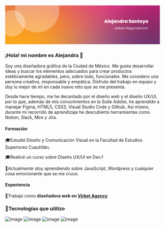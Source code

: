 ![Header](imagenes/alsbarr31@gmail.com.png)


### ¡Hola! mi nombre es Alejandra 👋

Soy una diseñadora gráfica de la Ciudad de México. Me gusta desarrollar ideas y buscar los elementos adecuados para crear productos estéticamente agradables, pero, sobre todo, funcionales. Me considero una persona creativa, responsable y empática. Disfruto del trabajo en equipo y doy lo mejor de mí en cada nuevo reto que se me presenta.

Desde hace tiempo, me he decantado por el diseño web y el diseño UX/UI, por lo que, además de mis conocimientos en la Suite Adobe, he aprendido a manejar Figma, HTML5, CSS3, Visual Studio Code y Github. Así mismo, durante mi recorrido de aprendizaje he descubierto herramientas como Notion, Slack, Miro y Jira.

#### Formación 
🎓Estudié Diseño y Comunicación Visual en la Facultad de Estudios Superiores Cuautitlán.

🎓Realicé un curso sobre Diseño UX/UI en Dev.f

📖Actualmente stoy aprendiendo sobre JavaScript, Wordpress y cualquier cosa emocionante que se me cruce.

#### Experiencia
👾Trabajo como **diseñadora web en [Virket Agency](https://virket.com/es/agency/)**





### 🎯Tecnologías que utilizo 
![image](https://img.shields.io/badge/HTML5-E34F26?style=for-the-badge&logo=html5&logoColor=white)
![image](https://img.shields.io/badge/CSS3-1572B6?style=for-the-badge&logo=css3&logoColor=white)
![image](https://img.shields.io/badge/Figma-F24E1E?style=for-the-badge&logo=figma&logoColor=white)
![image](	https://img.shields.io/badge/GitHub-100000?style=for-the-badge&logo=github&logoColor=white)

<!--
**alelilu/alelilu** is a ✨ _special_ ✨ repository because its `README.md` (this file) appears on your GitHub profile.

Here are some ideas to get you started:

- 🔭 I’m currently working on ...
- 🌱 I’m currently learning ...
- 👯 I’m looking to collaborate on ...
- 🤔 I’m looking for help with ...
- 💬 Ask me about ...
- 📫 How to reach me: ...
- 😄 Pronouns: ...
- ⚡ Fun fact: ...
-->
